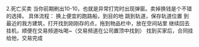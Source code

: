 2.死亡买卖
当你前期刷出10-10，也就是异常打完时出现弹窗。卖掉换钱是个不错的选择。
具体流程：
换上便宜的跑路船，到目的地
跳到轨道，保存轨道位置
到最近的我方建筑，打开找到刚刚存的点，拖到物品栏中，放在空间站里
继续回去挂机，顺便在交易频道吆喝~（交易频道在公司置顶中找到）
找到买家后，合同挂给他，交易完成